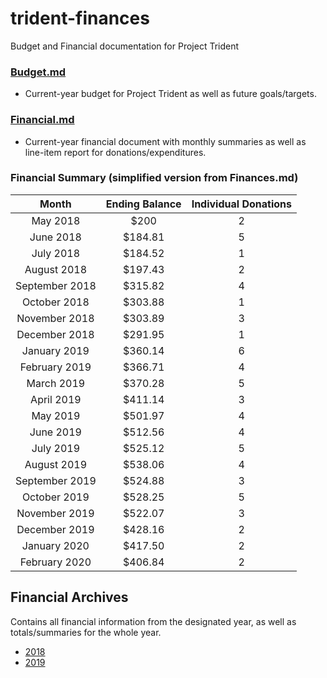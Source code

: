 # trident-finances
Budget and Financial documentation for Project Trident

### [Budget.md](https://github.com/project-trident/trident-finances/blob/master/Budget.md)
* Current-year budget for Project Trident as well as future goals/targets.

### [Financial.md](https://github.com/project-trident/trident-finances/blob/master/Finances.md)
* Current-year financial document with monthly summaries as well as line-item report for donations/expenditures.

### Financial Summary (simplified version from Finances.md)
| Month | Ending Balance | Individual Donations |
|:---:|:---:|:---:|
|May 2018 | $200 | 2 |
|June 2018 | $184.81 | 5 |
|July 2018 | $184.52 | 1 |
|August 2018 | $197.43 | 2 |
|September 2018 | $315.82 | 4 |
|October 2018 | $303.88 | 1 |
|November 2018 | $303.89 | 3 |
|December 2018 | $291.95 | 1 |
|January 2019 | $360.14 | 6 |
|February 2019 | $366.71 | 4 |
|March 2019 | $370.28 | 5 | 
|April 2019 | $411.14 | 3 |
|May 2019 | $501.97 | 4 |
|June 2019 | $512.56 | 4 |
|July 2019 | $525.12 | 5 |
|August 2019 | $538.06 | 4 |
|September 2019 | $524.88 | 3 |
|October 2019 | $528.25 | 5 |
|November 2019 | $522.07 | 3 |
|December 2019 | $428.16 | 2 |
|January 2020 | $417.50 | 2 | 
|February 2020 | $406.84 | 2 | 

## Financial Archives
Contains all financial information from the designated year, as well as totals/summaries for the whole year.

*  [2018](https://github.com/project-trident/trident-finances/blob/master/Archives/2018.md)
*  [2019](https://github.com/project-trident/trident-finances/blob/master/Archives/2019.md)
